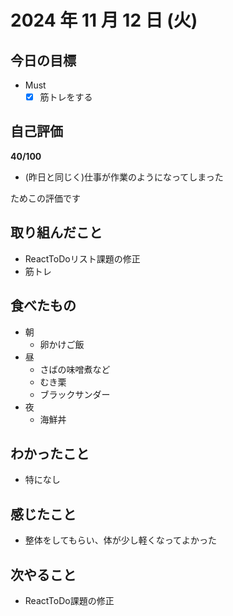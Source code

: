 # 2024 年 11 月 12 日 (火)

## 今日の目標
- Must
  - [x] 筋トレをする 

## 自己評価
__40/100__
- (昨日と同じく)仕事が作業のようになってしまった

ためこの評価です

## 取り組んだこと
- ReactToDoリスト課題の修正
- 筋トレ

## 食べたもの
- 朝
  - 卵かけご飯
- 昼
  - さばの味噌煮など
  - むき栗
  - ブラックサンダー
- 夜
  - 海鮮丼

## わかったこと
- 特になし

## 感じたこと
- 整体をしてもらい、体が少し軽くなってよかった

## 次やること
- ReactToDo課題の修正

